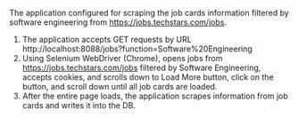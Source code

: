The application configured for scraping the job cards information filtered by software engineering from https://jobs.techstars.com/jobs.

1. The application accepts GET requests by URL http://localhost:8088/jobs?function=Software%20Engineering
2. Using Selenium WebDriver (Chrome), opens jobs from https://jobs.techstars.com/jobs filtered by Software Engineering, accepts cookies, and scrolls down to
   Load More button, click on the button, and scroll down until all job cards are loaded.
3. After the entire page loads, the application scrapes information from job cards and writes it into the DB.

